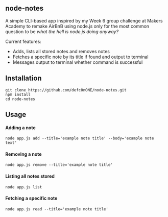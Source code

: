 ## node-notes

A simple CLI-based app inspired by my Week 6 group challenge at Makers Academy to remake AirBnB using node.js only for the most common question to be *what the hell is node.js doing anyway?*

Current features:
 - Adds, lists all stored notes and removes notes
 - Fetches a specific note by its title if found and output to terminal
 - Messages output to terminal whether command is successful


## Installation 

```
git clone https://github.com/defc0nONE/node-notes.git
npm install
cd node-notes
```

## Usage

#### Adding a note
```
node app.js add --title='example note title' --body='example note text'
```
#### Removing a note
```
node app.js remove --title='example note title'
```
#### Listing all notes stored
```
node app.js list
```
#### Fetching a specific note
```
node app.js read --title='example note title'
```